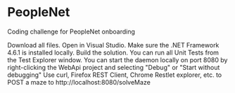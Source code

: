 # PeopleNet
Coding challenge for PeopleNet onboarding

Download all files. 
Open in Visual Studio.  Make sure the .NET Framework 4.6.1 is installed locally.
Build the solution.
You can run all Unit Tests from the Test Explorer window.
You can start the daemon locally on port 8080 by right-clicking the WebApi project and selecting "Debug" or "Start without debugging"
Use curl, Firefox REST Client, Chrome Restlet explorer, etc. to POST a maze to http://localhost:8080/solveMaze
